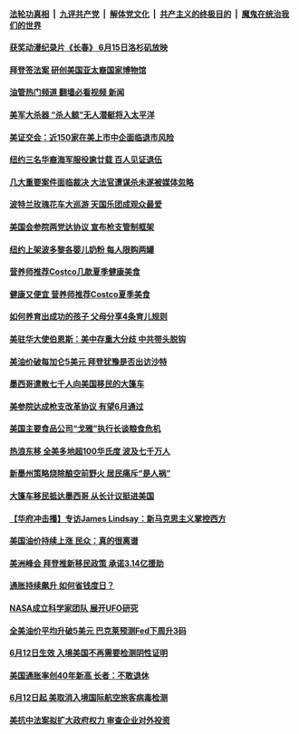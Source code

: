 ####  [法轮功真相](../../../../basic/blob/master/README.md?t=06141531) &nbsp;|&nbsp; [九评共产党](../../../../9ping.md/blob/master/README.md?t=06141531) &nbsp;|&nbsp; [解体党文化](../../../../jtdwh.md/blob/master/README.md?t=06141531)  &nbsp;|&nbsp; [共产主义的终极目的](../../../../gczydzjmd.md/blob/master/README.md?t=06141531) &nbsp;|&nbsp; [魔鬼在统治我们的世界](../../../../mgztzwmdsj.md/blob/master/README.md?t=06141531) 

#### [获奖动漫纪录片《长春》 6月15日洛杉矶放映](../pages/prog203/a103455128.md?t=06141531) 

#### [拜登签法案 研创美国亚太裔国家博物馆](../pages/prog203/a103454924.md?t=06141531) 

#### [油管热门频道 翻墙必看视频 新闻](http://45.76.130.85:81/youtube.html?06141531)

#### [美军大杀器 “杀人鲸”无人潜艇将入太平洋](../pages/prog203/a103454918.md?t=06141531) 

#### [美证交会：近150家在美上市中企面临退市风险](../pages/prog203/a103454822.md?t=06141531) 

#### [纽约三名华裔海军服役逾廿载 百人见证退伍](../pages/prog203/a103454795.md?t=06141531) 

#### [几大重要案件面临裁决  大法官遭谋杀未遂被媒体忽略](../pages/prog203/a103454763.md?t=06141531) 

#### [波特兰玫瑰花车大巡游 天国乐团成观众最爱](../pages/prog203/a103454693.md?t=06141531) 

#### [美国会参院两党达协议 宣布枪支管制框架](../pages/prog203/a103454681.md?t=06141531) 

#### [纽约上架波多黎各婴儿奶粉 每人限购两罐](../pages/prog203/a103454688.md?t=06141531) 

#### [营养师推荐Costco几款夏季健康美食](../pages/prog203/a103454639.md?t=06141531) 

#### [健康又便宜 营养师推荐Costco夏季美食](../pages/prog203/a103454519.md?t=06141531) 

#### [如何养育出成功的孩子 父母分享4条育儿规则](../pages/prog203/a103454160.md?t=06141531) 

#### [美驻华大使伯恩斯：美中存重大分歧 中共带头脱钩](../pages/prog203/a103454001.md?t=06141531) 

#### [美油价破每加仑5美元 拜登犹豫是否出访沙特](../pages/prog203/a103454011.md?t=06141531) 

#### [墨西哥遣散七千人向美国移民的大篷车](../pages/prog203/a103453915.md?t=06141531) 

#### [美参院达成枪支改革协议 有望6月通过](../pages/prog203/a103453843.md?t=06141531) 

#### [美国主要食品公司“戈雅”执行长谈粮食危机](../pages/prog203/a103453921.md?t=06141531) 

#### [热浪东移 全美多地超100华氏度 波及七千万人](../pages/prog203/a103453800.md?t=06141531) 

#### [新墨州策略烧除酿空前野火 居民痛斥“是人祸”](../pages/prog203/a103453619.md?t=06141531) 

#### [大篷车移民抵达墨西哥 从长计议挺进美国](../pages/prog203/a103453364.md?t=06141531) 

#### [【华府冲击播】专访James Lindsay：新马克思主义掌控西方](../pages/prog203/a103453359.md?t=06141531) 

#### [美国油价持续上涨 民众：真的很离谱](../pages/prog203/a103453356.md?t=06141531) 

#### [美洲峰会 拜登推新移民政策 承诺3.14亿援助](../pages/prog203/a103453354.md?t=06141531) 

#### [通胀持续飙升 如何省钱度日？](../pages/prog203/a103453303.md?t=06141531) 

#### [NASA成立科学家团队 展开UFO研究](../pages/prog203/a103453184.md?t=06141531) 

#### [全美油价平均升破5美元 巴克莱预测Fed下周升3码](../pages/prog203/a103453029.md?t=06141531) 

#### [6月12日生效 入境美国不再需要检测阴性证明](../pages/prog203/a103452776.md?t=06141531) 

#### [美国通胀率创40年新高 长者：不敢退休](../pages/prog203/a103452781.md?t=06141531) 

#### [6月12日起 美取消入境国际航空旅客病毒检测](../pages/prog203/a103452644.md?t=06141531) 

#### [美抗中法案拟扩大政府权力 审查企业对外投资](../pages/prog203/a103452370.md?t=06141531) 

<img src='http://gfw-breaker.win/goodnews/indexes/prog203.md' width='0px' height='0px'/>
